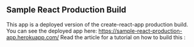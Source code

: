 ## Sample React Production Build 
This app is a deployed version of the create-react-app production build.
You can see the deployed app here: https://sample-react-production-app.herokuapp.com/
Read the article for a tutorial on how to build this : 
